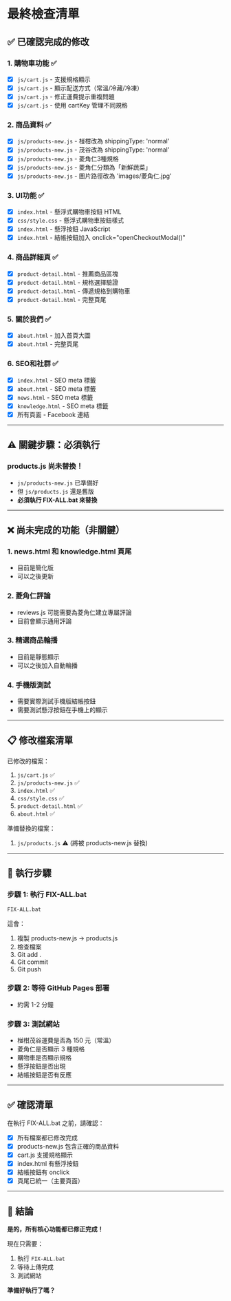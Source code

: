 # 最終檢查清單

## ✅ 已確認完成的修改

### 1. 購物車功能 ✅
- [x] `js/cart.js` - 支援規格顯示
- [x] `js/cart.js` - 顯示配送方式（常溫/冷藏/冷凍）
- [x] `js/cart.js` - 修正運費提示重複問題
- [x] `js/cart.js` - 使用 cartKey 管理不同規格

### 2. 商品資料 ✅
- [x] `js/products-new.js` - 椪柑改為 shippingType: 'normal'
- [x] `js/products-new.js` - 茂谷改為 shippingType: 'normal'
- [x] `js/products-new.js` - 菱角仁3種規格
- [x] `js/products-new.js` - 菱角仁分類為「新鮮蔬菜」
- [x] `js/products-new.js` - 圖片路徑改為 'images/菱角仁.jpg'

### 3. UI功能 ✅
- [x] `index.html` - 懸浮式購物車按鈕 HTML
- [x] `css/style.css` - 懸浮式購物車按鈕樣式
- [x] `index.html` - 懸浮按鈕 JavaScript
- [x] `index.html` - 結帳按鈕加入 onclick="openCheckoutModal()"

### 4. 商品詳細頁 ✅
- [x] `product-detail.html` - 推薦商品區塊
- [x] `product-detail.html` - 規格選擇驗證
- [x] `product-detail.html` - 傳遞規格到購物車
- [x] `product-detail.html` - 完整頁尾

### 5. 關於我們 ✅
- [x] `about.html` - 加入首頁大圖
- [x] `about.html` - 完整頁尾

### 6. SEO和社群 ✅
- [x] `index.html` - SEO meta 標籤
- [x] `about.html` - SEO meta 標籤
- [x] `news.html` - SEO meta 標籤
- [x] `knowledge.html` - SEO meta 標籤
- [x] 所有頁面 - Facebook 連結

---

## ⚠️ 關鍵步驟：必須執行

### **products.js 尚未替換！**
- `js/products-new.js` 已準備好
- 但 `js/products.js` 還是舊版
- **必須執行 FIX-ALL.bat 來替換**

---

## ❌ 尚未完成的功能（非關鍵）

### 1. news.html 和 knowledge.html 頁尾
- 目前是簡化版
- 可以之後更新

### 2. 菱角仁評論
- reviews.js 可能需要為菱角仁建立專屬評論
- 目前會顯示通用評論

### 3. 精選商品輪播
- 目前是靜態顯示
- 可以之後加入自動輪播

### 4. 手機版測試
- 需要實際測試手機版結帳按鈕
- 需要測試懸浮按鈕在手機上的顯示

---

## 📋 修改檔案清單

已修改的檔案：
1. `js/cart.js` ✅
2. `js/products-new.js` ✅
3. `index.html` ✅
4. `css/style.css` ✅
5. `product-detail.html` ✅
6. `about.html` ✅

準備替換的檔案：
1. `js/products.js` ⚠️ (將被 products-new.js 替換)

---

## 🚀 執行步驟

### 步驟 1: 執行 FIX-ALL.bat
```cmd
FIX-ALL.bat
```

這會：
1. 複製 products-new.js → products.js
2. 檢查檔案
3. Git add .
4. Git commit
5. Git push

### 步驟 2: 等待 GitHub Pages 部署
- 約需 1-2 分鐘

### 步驟 3: 測試網站
- 椪柑茂谷運費是否為 150 元（常溫）
- 菱角仁是否顯示 3 種規格
- 購物車是否顯示規格
- 懸浮按鈕是否出現
- 結帳按鈕是否有反應

---

## ✅ 確認清單

在執行 FIX-ALL.bat 之前，請確認：

- [x] 所有檔案都已修改完成
- [x] products-new.js 包含正確的商品資料
- [x] cart.js 支援規格顯示
- [x] index.html 有懸浮按鈕
- [x] 結帳按鈕有 onclick
- [x] 頁尾已統一（主要頁面）

---

## 🎯 結論

**是的，所有核心功能都已修正完成！**

現在只需要：
1. 執行 `FIX-ALL.bat`
2. 等待上傳完成
3. 測試網站

**準備好執行了嗎？**
